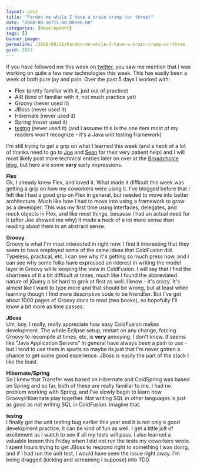 ```yaml
---
layout: post
title: "Pardon me while I have a brain cramp (or three)"
date: "2008-08-16T15:08:00+06:00"
categories: [development]
tags: []
banner_image: 
permalink: /2008/08/16/Pardon-me-while-I-have-a-brain-cramp-or-three
guid: 2973
---
```


If you have followed me this week on <a href="http://twitter.com/cfjedimaster">twitter</a>, you saw me mention that I was working on quite a few new technologies this week. This has easily been a week of both pure joy and pain. Over the past 5 days I worked with:

<ul>
<li>Flex (pretty familiar with it, just out of practice)
<li>AIR (kind of familiar with it, not much practice yet)
<li>Groovy (never used it)
<li>JBoss (never used it)
<li>Hibernate (never used it)
<li>Spring (never used it)
<li><a href="http://testng.org/doc/">testng</a> (never used it) (and I assume this is the one item most of my readers won't recognize - it's a Java unit testing framework)
</ul>
<!--more-->
I'm still trying to get a grip on what I learned this week (and a heck of a lot of thanks need to go to <a href="http://www.firemoss.com">Joe</a> and <a href="http://www.corfield.org/blog">Sean</a> for their very patient help) and I will most likely post more technical entries later on over at the <a href="http://blog.broadchoice.com">Broadchoice blog</a>, but here are some <b>very</b> early impressions. 

<b>Flex</b><br/>
Ok, I already knew Flex, and loved it. What made it difficult this week was getting a grip on how my coworkers were using it. I've blogged before that I felt like I had a good grip on Flex in general, but needed to move into better architecture. Much like how I had to move into using a framework to grow as a developer. This was my first time using interfaces, delegates, and mock objects in Flex, and like most things, because I had an actual need for it (after Joe showed me why) it made a heck of a lot more sense than reading about them in an abstract sense. 

<b>Groovy</b><br/>
Groovy is what I'm most interested in right now. I find it interesting that they seem to have employed some of the same ideas that ColdFusion did. Typeless, practical, etc. I can see why it's getting so much press now, and I can see why some folks have expressed an interest in writing the model layer in Groovy while keeping the view in ColdFusion. I will say that I find the shortness of it a bit difficult at times, much like I found the abbreviated nature of jQuery a bit hard to grok at first as well. I know - it's crazy. It's almost like I want to type more and that should be wrong, but at least when learning though I find more descriptive code to be friendlier. But I've got about 1000 pages of Groovy docs to read (two books), so hopefully I'll know a bit more as time passes.

<b>JBoss</b><br/>
Um, boy, I really, really appreciate how easy ColdFusion makes development. The whole Eclipse setup, restart on any change, forcing Groovy to recompile at times, etc, is <b>very</b> annoying. I don't know. It seems like "Java Application Servers" in general have always been a pain to use - but I tend to use them in spurts so maybe its just that I'm never gotten a chance to get some good experience. JBoss is easily the part of the stack I like the least.

<b>Hibernate/Spring</b><br/>
So I knew that Transfer was based on Hibernate and ColdSpring was based on Spring and so far, both of these are really familiar to me. I had no problem working with Spring, and I've slowly begin to learn how Groovy/Hibernate play together. Not writing SQL in other languages is just as good as not writing SQL in ColdFusion. Imagine that.

<b>testng</b><br/>
I finally got the unit testing bug earlier this year and it is not only a good development practice, it can be kind of fun as well. I get a little jolt of excitement as I watch to see if all my tests will pass. I also learned a valuable lesson this Friday when I did not run the tests my coworkers wrote. I spent hours trying to get JBoss to respond right to something I was doing, and if I had run the unit test, I would have seen the issue right away. I'm being dragged (kicking and screaming I suppose) into TDD.